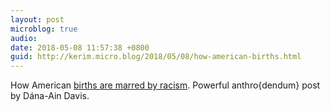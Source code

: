 ```yaml
---
layout: post
microblog: true
audio: 
date: 2018-05-08 11:57:38 +0800
guid: http://kerim.micro.blog/2018/05/08/how-american-births.html
---
```

How American [births are marred by racism](https://anthrodendum.org/2018/05/07/the-labor-of-racism/). Powerful anthro{dendum} post by Dána-Ain Davis.
